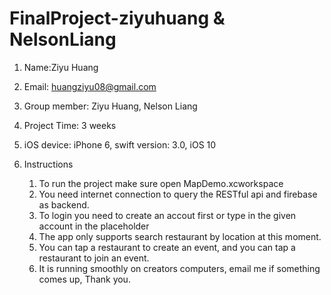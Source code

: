 # FinalProject-ziyuhuang & NelsonLiang
1. Name:Ziyu Huang
2. Email: huangziyu08@gmail.com
3. Group member: Ziyu Huang, Nelson Liang
4. Project Time: 3 weeks
5. iOS device: iPhone 6, swift version: 3.0, iOS 10

6. Instructions
    1. To run the project make sure open MapDemo.xcworkspace
    2. You need internet connection to query the RESTful api and firebase as backend.
    3. To login you need to create an accout first or type in the given account in the placeholder
    4. The app only supports search restaurant by location at this moment.
    5. You can tap a restaurant to create an event, and you can tap a restaurant to join an event.
    6. It is running smoothly on creators computers, email me if something comes up, Thank you.
